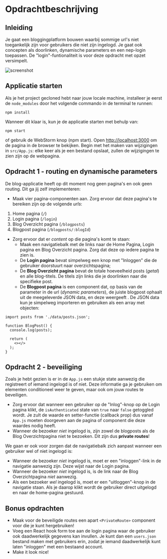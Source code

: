    # Opdrachtbeschrijving

## Inleiding

Je gaat een bloggingplatform bouwen waarbij sommige url's niet toegankelijk zijn voor gebruikers die niet zijn ingelogd.
Je gaat ook concepten als doorlinken, dynamische parameters en een nep-login toepassen. De "login"-funtionaliteit is
voor deze opdracht met opzet versimpelt.

![screenshot](src/assets/screenshot.gif)

## Applicatie starten

Als je het project gecloned hebt naar jouw locale machine, installeer je eerst de `node_modules` door het volgende
commando in de terminal te runnen:

```
npm install
```

Wanneer dit klaar is, kun je de applicatie starten met behulp van:

```
npm start
```

of gebruik de WebStorm knop (npm start). Open [http://localhost:3000](http://localhost:3000/) om de pagina in de browser
te bekijken. Begin met het maken van wijzigingen in `src/App.js`: elke keer als je een bestand opslaat, zullen de
wijzigingen te zien zijn op de webpagina.

## Opdracht 1 - routing en dynamische parameters

De blog-applicatie heeft op dit moment nog geen pagina's en ook geen routing. Dit ga jij zelf implementeren:

* Maak vier pagina-componenten aan. Zorg ervoor dat deze pagina's te bereiken zijn op de volgende *urls*:

1. Home pagina (`/`)
2. Login pagina (`/login`)
3. Blog Overzicht pagina (`/blogposts`)
4. Blogpost pagina (`/blogposts/:blogId`)

* Zorg ervoor dat er *content* op die pagina's komt te staan:
    * Maak een navigatiebalk met de links naar de Home Pagina, Login pagina en Blog Overzicht pagina. Zorg dat deze op
      iedere pagina te zien is.
    * De **Login pagina** bevat simpelweg een knop met "Inloggen" die de gebruiker doorstuurt naar overzichtspagina;
    * De **Blog Overzicht pagina** bevat de totale hoeveelheid posts (*getal*) en alle blog-titels. De titels zijn links
      die je doorlinken naar die specifieke post.
    * De **Blogpost pagina** is een component dat, op basis van de parameter in de url (*dynamic parameters*), de juiste
      blogpost ophaalt uit de meegeleverde JSON data, en deze weergeeft . De JSON data kun je simpelweg importeren en
      gebruiken als een array met objecten:

```
import posts from './data/posts.json';

function BlogPost() {
  console.log(posts);
  
  return (
    <></>
  );
}
```

## Opdracht 2 - beveiliging

Zoals je hebt gezien is er in de `App.js` een stukje state aanwezig die registreert of iemand ingelogd is of niet. Deze
informatie ga je gebruiken om elementen conditioneel weer te geven, maar ook om jouw routes te beveiligen.

* Zorg ervoor dat wanneer een gebruiker op de "Inlog"-knop op de Login pagina klikt, de `isAuthenticated` state
  van `true` naar `false` getoggled wordt. Je zult de waarde en setter-functie (callback prop) dus vanaf `App.js` moeten
  doorgeven aan de pagina of component die deze waardes nodig heeft.
* Wanneer de bezoeker *niet* ingelogd is, zijn zowel de blogposts als de Blog Overzichtpagina niet te bezoeken. Dit zijn
  dus **private routes**!

We gaan er ook voor zorgen dat de navigatiebalk zich aanpast wanneer een gebruiker wel of niet ingelogd is:

- Wanneer de bezoeker *niet* ingelogd is, moet er een "inloggen"-link in de navigatie aanwezig zijn. Deze wijst naar de
  Login pagina.
- Wanneer de bezoeker *niet* ingelogd is, is de link naar de Blog Overzichtpagina *niet* aanwezig.
- Als een bezoeker *wel* ingelogd is, moet er een "uitloggen"-knop in de navigatie staan. Als je daarop klikt wordt de
  gebruiker direct uitgelogd en naar de home-pagina gestuurd.

## Bonus opdrachten

- Maak voor de beveiligde routes een apart `<PrivateRoute>` component voor die je kunt hergebruiken!
- Voeg een React hook form toe aan de login pagina waar de gebruiker ook daadwerkelijk gegevens kan invullen. Je kunt
  dan een `users.json` bestand maken met gebruikers erin, zodat je iemand daadwerkelijk kunt laten "inloggen" met een
  bestaand account.
- Make it look nice!
